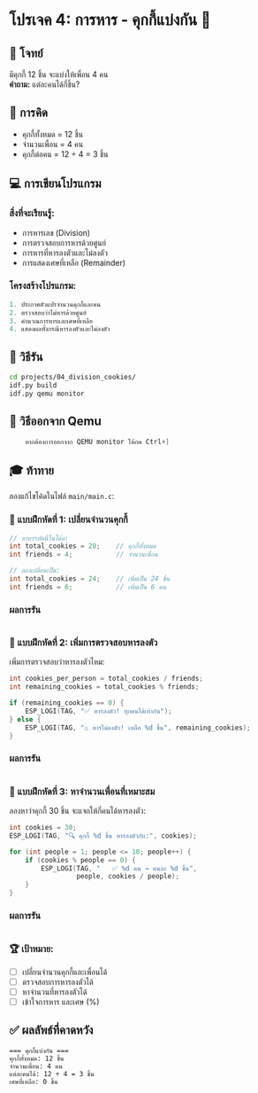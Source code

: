 # โปรเจค 4: การหาร - คุกกี้แบ่งกัน 🍪

## 🎯 โจทย์
มีคุกกี้ 12 ชิ้น จะแบ่งให้เพื่อน 4 คน  
**คำถาม:** แต่ละคนได้กี่ชิ้น?

## 🧮 การคิด
- คุกกี้ทั้งหมด = 12 ชิ้น
- จำนวนเพื่อน = 4 คน
- คุกกี้ต่อคน = 12 ÷ 4 = 3 ชิ้น

## 💻 การเขียนโปรแกรม

### สิ่งที่จะเรียนรู้:
- การหารเลข (Division)
- การตรวจสอบการหารด้วยศูนย์
- การหารที่หารลงตัวและไม่ลงตัว
- การแสดงเศษที่เหลือ (Remainder)

### โครงสร้างโปรแกรม:
```c
1. ประกาศตัวแปรจำนวนคุกกี้และคน
2. ตรวจสอบว่าไม่หารด้วยศูนย์
3. คำนวณการหารและเศษที่เหลือ
4. แสดงผลทั้งกรณีหารลงตัวและไม่ลงตัว
```

## 🚀 วิธีรัน

```bash
cd projects/04_division_cookies/
idf.py build
idf.py qemu monitor
```

## 🚪 วิธีออกจาก Qemu
``` c
    หากต้องการออกจาก QEMU monitor ให้กด Ctrl+]
``` 


## 🎓 ท้าทาย

ลองแก้ไขโค้ดในไฟล์ `main/main.c`:

### 📝 แบบฝึกหัดที่ 1: เปลี่ยนจำนวนคุกกี้
```c
// หาบรรทัดนี้ในโค้ด:
int total_cookies = 20;    // คุกกี้ทั้งหมด
int friends = 4;           // จำนวนเพื่อน

// ลองเปลี่ยนเป็น:
int total_cookies = 24;    // เพิ่มเป็น 24 ชิ้น
int friends = 6;           // เพิ่มเป็น 6 คน
```
### ผลการรัน
```

```
### 📝 แบบฝึกหัดที่ 2: เพิ่มการตรวจสอบหารลงตัว
เพิ่มการตรวจสอบว่าหารลงตัวไหม:
```c
int cookies_per_person = total_cookies / friends;
int remaining_cookies = total_cookies % friends;

if (remaining_cookies == 0) {
    ESP_LOGI(TAG, "✅ หารลงตัว! ทุกคนได้เท่ากัน");
} else {
    ESP_LOGI(TAG, "⚠️ หารไม่ลงตัว! เหลือ %d ชิ้น", remaining_cookies);
}
```
### ผลการรัน
```

```
### 📝 แบบฝึกหัดที่ 3: หาจำนวนเพื่อนที่เหมาะสม
ลองหาว่าคุกกี้ 30 ชิ้น จะแจกให้กี่คนได้หารลงตัว:
```c
int cookies = 30;
ESP_LOGI(TAG, "🔍 คุกกี้ %d ชิ้น หารลงตัวกับ:", cookies);

for (int people = 1; people <= 10; people++) {
    if (cookies % people == 0) {
        ESP_LOGI(TAG, "   ✅ %d คน → คนละ %d ชิ้น", 
                 people, cookies / people);
    }
}
```
### ผลการรัน
```

```
### 🏆 เป้าหมาย:
- [ ] เปลี่ยนจำนวนคุกกี้และเพื่อนได้
- [ ] ตรวจสอบการหารลงตัวได้
- [ ] หาจำนวนที่หารลงตัวได้
- [ ] เข้าใจการหาร และเศษ (%)

## ✅ ผลลัพธ์ที่คาดหวัง

```
=== คุกกี้แบ่งกัน ===
คุกกี้ทั้งหมด: 12 ชิ้น
จำนวนเพื่อน: 4 คน
แต่ละคนได้: 12 ÷ 4 = 3 ชิ้น
เศษที่เหลือ: 0 ชิ้น
```
